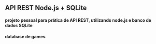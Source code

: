 ## API REST Node.js + SQLite
#### projeto pessoal para prática de API REST, utilizando node.js e banco de dados SQLite
#### database de games